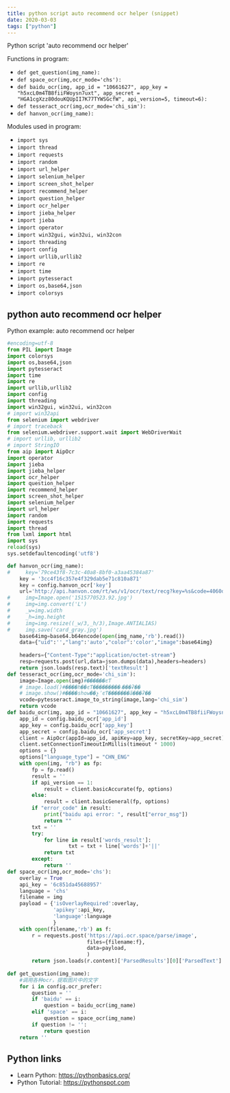 ```yaml
---
title: python script auto recommend ocr helper (snippet)
date: 2020-03-03
tags: ["python"]
---
```

Python script 'auto recommend ocr helper'

Functions in program: 
* `def get_question(img_name):`
* `def space_ocr(img,ocr_mode='chs'):`
* `def baidu_ocr(img, app_id = "10661627", app_key = "h5xcL0m4TB8fiiFWoysn7uxt", app_secret = "HGA1cgXzz80douKQUpII7K77TYWSGcfW", api_version=5, timeout=6):`
* `def tesseract_ocr(img,ocr_mode='chi_sim'):`
* `def hanvon_ocr(img_name):`

Modules used in program: 
* `import sys`
* `import thread`
* `import requests`
* `import random`
* `import url_helper`
* `import selenium_helper`
* `import screen_shot_helper`
* `import recommend_helper`
* `import question_helper`
* `import ocr_helper`
* `import jieba_helper`
* `import jieba`
* `import operator`
* `import win32gui, win32ui, win32con`
* `import threading`
* `import config`
* `import urllib,urllib2`
* `import re`
* `import time`
* `import pytesseract`
* `import os,base64,json`
* `import colorsys`

## python auto recommend ocr helper

Python example: auto recommend ocr helper

```python
#encoding=utf-8
from PIL import Image
import colorsys
import os,base64,json
import pytesseract
import time
import re
import urllib,urllib2
import config
import threading
import win32gui, win32ui, win32con
# import win32api
from selenium import webdriver
# import traceback
from selenium.webdriver.support.wait import WebDriverWait
# import urllib, urllib2
# import StringIO 
from aip import AipOcr
import operator
import jieba
import jieba_helper
import ocr_helper
import question_helper
import recommend_helper
import screen_shot_helper
import selenium_helper
import url_helper
import random
import requests
import thread
from lxml import html
import sys
reload(sys) 
sys.setdefaultencoding('utf8')

def hanvon_ocr(img_name):
#     key='79ce43f8-7c3c-40a8-8bf0-a3aa45384a87'
    key = '3cc4f16c357e4f329dab5e71c810a871'
    key = config.hanvon_ocr['key']
    url='http://api.hanvon.com/rt/ws/v1/ocr/text/recg?key=%s&code=4060d49a-acf8-4897-9f61-5540bda01ed9' % key
#     img=Image.open('1515770523.92.jpg')
#     img=img.convert('L')
#     _w=img.width
#     _h=img.height
#     img=img.resize((_w/3,_h/3),Image.ANTIALIAS)
#     img.save('card_gray.jpg')
    base64img=base64.b64encode(open(img_name,'rb').read())
    data={"uid":'',"lang":'auto',"color":'color',"image":base64img}
    
    headers={"Content-Type":"application/octet-stream"}
    resp=requests.post(url,data=json.dumps(data),headers=headers)
    return json.loads(resp.text)['textResult']
def tesseract_ocr(img,ocr_mode='chi_sim'):
    image=Image.open(img)#����֤��ͼƬ
    # image.load()#����һ��ͼƬ����ֹ�����˴���ʡ��
    # image.show()#����show��չʾͼƬ�������ã���ʡ��
    vcode=pytesseract.image_to_string(image,lang='chi_sim')    
    return vcode
def baidu_ocr(img, app_id = "10661627", app_key = "h5xcL0m4TB8fiiFWoysn7uxt", app_secret = "HGA1cgXzz80douKQUpII7K77TYWSGcfW", api_version=5, timeout=6):
    app_id = config.baidu_ocr['app_id']
    app_key = config.baidu_ocr['app_key']
    app_secret = config.baidu_ocr['app_secret']
    client = AipOcr(appId=app_id, apiKey=app_key, secretKey=app_secret)
    client.setConnectionTimeoutInMillis(timeout * 1000)
    options = {}
    options["language_type"] = "CHN_ENG"
    with open(img, "rb") as fp:
        fp = fp.read()
        result = ''
        if api_version == 1:
            result = client.basicAccurate(fp, options)
        else:
            result = client.basicGeneral(fp, options)
        if "error_code" in result:
            print("baidu api error: ", result["error_msg"])
            return ""
        txt = ''
        try:
            for line in result['words_result']:
                    txt = txt + line['words']+'||'
            return txt
        except:
            return ''
def space_ocr(img,ocr_mode='chs'):
    overlay = True
    api_key = '6c851da45688957'
    language = 'chs'
    filename = img
    payload = {'isOverlayRequired':overlay,
               'apikey':api_key,
               'language':language
               }
    with open(filename,'rb') as f:
        r = requests.post('https://api.ocr.space/parse/image',
                          files={filename:f},
                          data=payload,
                          )
        return json.loads(r.content)['ParsedResults'][0]['ParsedText']
    
def get_question(img_name):
    #调用各种ocr，提取图片中的文字    
    for i in config.ocr_prefer:
        question = ''
        if 'baidu' == i:
            question = baidu_ocr(img_name)
        elif 'space' == i:
            question = space_ocr(img_name)
        if question != '':
            return question
    return ''


```

## Python links

- Learn Python: https://pythonbasics.org/
- Python Tutorial: https://pythonspot.com
